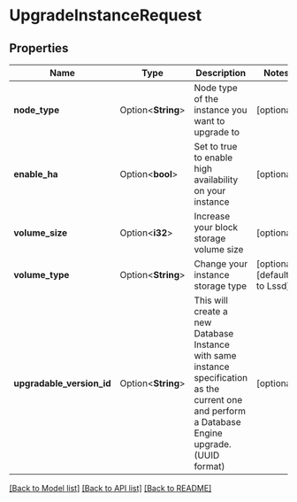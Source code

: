 # UpgradeInstanceRequest

## Properties

Name | Type | Description | Notes
------------ | ------------- | ------------- | -------------
**node_type** | Option<**String**> | Node type of the instance you want to upgrade to | [optional]
**enable_ha** | Option<**bool**> | Set to true to enable high availability on your instance | [optional]
**volume_size** | Option<**i32**> | Increase your block storage volume size | [optional]
**volume_type** | Option<**String**> | Change your instance storage type | [optional][default to Lssd]
**upgradable_version_id** | Option<**String**> | This will create a new Database Instance with same instance specification as the current one and perform a Database Engine upgrade. (UUID format) | [optional]

[[Back to Model list]](../README.md#documentation-for-models) [[Back to API list]](../README.md#documentation-for-api-endpoints) [[Back to README]](../README.md)


